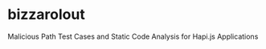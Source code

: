 bizzarolout
===========

Malicious Path Test Cases and Static Code Analysis for Hapi.js Applications
